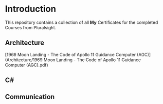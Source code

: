 # Introduction
This repository contains a collection of all **My** Certificates for the completed Courses from Pluralsight.

## Architecture
[1969 Moon Landing - The Code of Apollo 11 Guidance Computer (AGC)] (Architecture/1969 Moon Landing - The Code of Apollo 11 Guidance Computer (AGC).pdf)

## C#

## Communication

